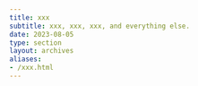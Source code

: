 ```yaml
---
title: xxx
subtitle: xxx, xxx, xxx, and everything else.
date: 2023-08-05
type: section
layout: archives
aliases:
- /xxx.html
---
```

